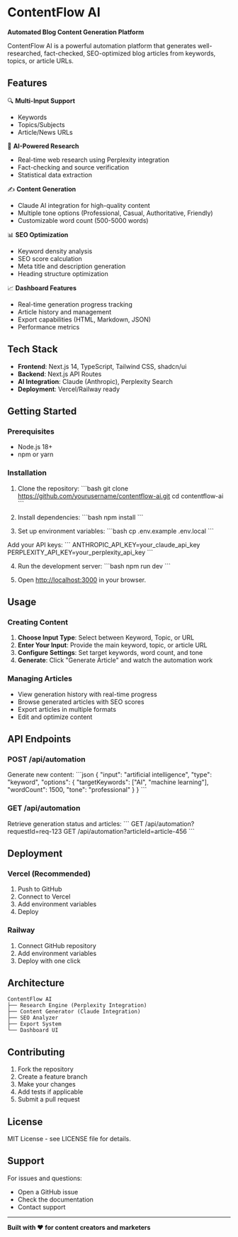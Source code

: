 # ContentFlow AI

**Automated Blog Content Generation Platform**

ContentFlow AI is a powerful automation platform that generates well-researched, fact-checked, SEO-optimized blog articles from keywords, topics, or article URLs.

## Features

🔍 **Multi-Input Support**
- Keywords
- Topics/Subjects  
- Article/News URLs

🧠 **AI-Powered Research**
- Real-time web research using Perplexity integration
- Fact-checking and source verification
- Statistical data extraction

✍️ **Content Generation**
- Claude AI integration for high-quality content
- Multiple tone options (Professional, Casual, Authoritative, Friendly)
- Customizable word count (500-5000 words)

📊 **SEO Optimization**
- Keyword density analysis
- SEO score calculation
- Meta title and description generation
- Heading structure optimization

📈 **Dashboard Features**
- Real-time generation progress tracking
- Article history and management
- Export capabilities (HTML, Markdown, JSON)
- Performance metrics

## Tech Stack

- **Frontend**: Next.js 14, TypeScript, Tailwind CSS, shadcn/ui
- **Backend**: Next.js API Routes
- **AI Integration**: Claude (Anthropic), Perplexity Search
- **Deployment**: Vercel/Railway ready

## Getting Started

### Prerequisites

- Node.js 18+ 
- npm or yarn

### Installation

1. Clone the repository:
\`\`\`bash
git clone https://github.com/yourusername/contentflow-ai.git
cd contentflow-ai
\`\`\`

2. Install dependencies:
\`\`\`bash
npm install
\`\`\`

3. Set up environment variables:
\`\`\`bash
cp .env.example .env.local
\`\`\`

Add your API keys:
\`\`\`
ANTHROPIC_API_KEY=your_claude_api_key
PERPLEXITY_API_KEY=your_perplexity_api_key
\`\`\`

4. Run the development server:
\`\`\`bash
npm run dev
\`\`\`

5. Open [http://localhost:3000](http://localhost:3000) in your browser.

## Usage

### Creating Content

1. **Choose Input Type**: Select between Keyword, Topic, or URL
2. **Enter Your Input**: Provide the main keyword, topic, or article URL
3. **Configure Settings**: Set target keywords, word count, and tone
4. **Generate**: Click "Generate Article" and watch the automation work

### Managing Articles

- View generation history with real-time progress
- Browse generated articles with SEO scores
- Export articles in multiple formats
- Edit and optimize content

## API Endpoints

### POST /api/automation
Generate new content:
\`\`\`json
{
  "input": "artificial intelligence",
  "type": "keyword",
  "options": {
    "targetKeywords": ["AI", "machine learning"],
    "wordCount": 1500,
    "tone": "professional"
  }
}
\`\`\`

### GET /api/automation
Retrieve generation status and articles:
\`\`\`
GET /api/automation?requestId=req-123
GET /api/automation?articleId=article-456
\`\`\`

## Deployment

### Vercel (Recommended)

1. Push to GitHub
2. Connect to Vercel
3. Add environment variables
4. Deploy

### Railway

1. Connect GitHub repository
2. Add environment variables
3. Deploy with one click

## Architecture

```
ContentFlow AI
├── Research Engine (Perplexity Integration)
├── Content Generator (Claude Integration)  
├── SEO Analyzer
├── Export System
└── Dashboard UI
```

## Contributing

1. Fork the repository
2. Create a feature branch
3. Make your changes
4. Add tests if applicable
5. Submit a pull request

## License

MIT License - see LICENSE file for details.

## Support

For issues and questions:
- Open a GitHub issue
- Check the documentation
- Contact support

---

**Built with ❤️ for content creators and marketers**